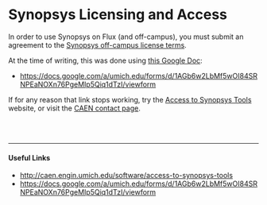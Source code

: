 Synopsys Licensing and Access
=============================

In order to use Synopsys on Flux (and off-campus), you must submit an agreement to the
[Synopsys off-campus license terms](http://caen.engin.umich.edu/software/access-to-synopsys-tools).

At the time of writing, this was done using [this Google Doc](https://docs.google.com/a/umich.edu/forms/d/1AGb6w2LbMf5wOI84SRNPEaNOXn76PgeMIp5Qiq1dTzI/viewform):
- <https://docs.google.com/a/umich.edu/forms/d/1AGb6w2LbMf5wOI84SRNPEaNOXn76PgeMIp5Qiq1dTzI/viewform>

If for any reason that link stops working, try the
[Access to Synopsys Tools](http://caen.engin.umich.edu/software/access-to-synopsys-tools)
website, or visit the [CAEN contact page](http://caen.engin.umich.edu/contact).


<br><br><hr/>
#### Useful Links
- <http://caen.engin.umich.edu/software/access-to-synopsys-tools>
- <https://docs.google.com/a/umich.edu/forms/d/1AGb6w2LbMf5wOI84SRNPEaNOXn76PgeMIp5Qiq1dTzI/viewform>

